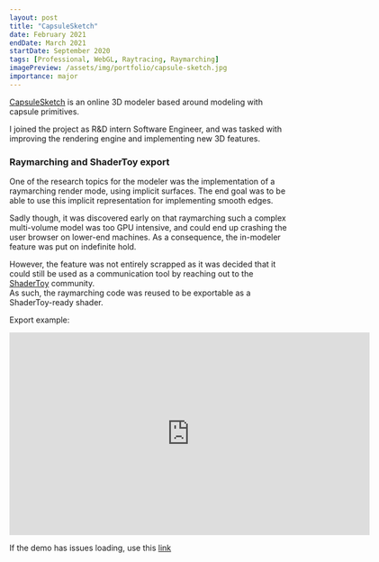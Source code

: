 ```yaml
---
layout: post
title: "CapsuleSketch"
date: February 2021
endDate: March 2021
startDate: September 2020
tags: [Professional, WebGL, Raytracing, Raymarching]
imagePreview: /assets/img/portfolio/capsule-sketch.jpg
importance: major
---
```


[CapsuleSketch](https://capsulesketch.org/) is an online 3D modeler based around modeling with 
capsule primitives.

I joined the project as R&D intern Software Engineer, and was tasked with improving the rendering engine 
and implementing new 3D features.


### Raymarching and ShaderToy export

One of the research topics for the modeler was the implementation of a raymarching render mode, using 
implicit surfaces. The end goal was to be able to use this implicit representation for implementing 
smooth edges.

Sadly though, it was discovered early on that raymarching such a complex multi-volume model was too 
GPU intensive, and could end up crashing the user browser on lower-end machines. As a consequence, 
the in-modeler feature was put on indefinite hold.

However, the feature was not entirely scrapped as it was decided that it could still be used as a 
communication tool by reaching out to the [ShaderToy](https://www.shadertoy.com) community. <br>
As such, the raymarching code was reused to be exportable as a ShaderToy-ready shader.

Export example:
<iframe width="640" height="360" frameborder="0" src="https://www.shadertoy.com/embed/3d3fRf?gui=true&t=10&paused=true&muted=false" allowfullscreen></iframe>

If the demo has issues loading, use this [link](https://www.shadertoy.com/view/3d3fRf)
